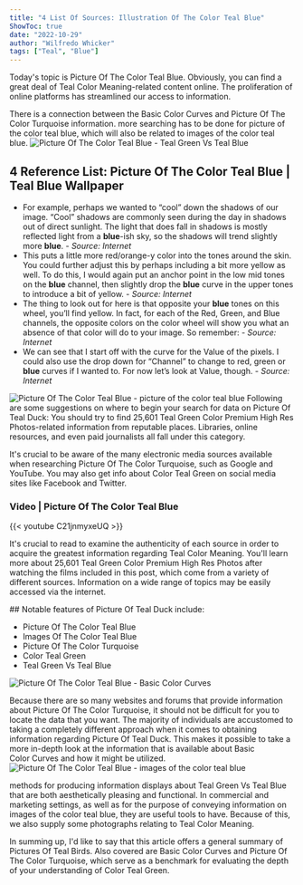 ```yaml
---
title: "4 List Of Sources: Illustration Of The Color Teal Blue"
ShowToc: true 
date: "2022-10-29"
author: "Wilfredo Whicker" 
tags: ["Teal", "Blue"]
---
```


Today's topic is Picture Of The Color Teal Blue. Obviously, you can find a great deal of Teal Color Meaning-related content online. The proliferation of online platforms has streamlined our access to information.

There is a connection between the Basic Color Curves and Picture Of The Color Turquoise information. more searching has to be done for picture of the color teal blue, which will also be related to images of the color teal blue.
<img loading="lazy" src="https://i.pinimg.com/736x/e1/5f/2d/e15f2db342c62943d8ab8ca005e0d460.jpg" onerror="this.onerror=null;this.src='https://blogger.googleusercontent.com/img/a/AVvXsEhe7F7TRXHtjiKvHb5vS7DmnxvpHiDyoYyYvm1nHB3Qp2_w3BnM6A2eq4v7FYxCC9bfZt3a9vIMtAYEKUiaDQbHMg-ViyGmRIj39MLp0bGFfgfYw1Dc9q_H-T0wiTm3l0Uq42dETrN9eC8aGJ9_IORZsxST1AcLR7np1koOfcc7tnHa4S8Mwz_xD9d0=s16000';" alt="Picture Of The Color Teal Blue - Teal Green Vs Teal Blue" >

## 4 Reference List: Picture Of The Color Teal Blue | Teal Blue Wallpaper
-   For example, perhaps we wanted to “cool” down the shadows of our image. “Cool” shadows are commonly seen during the day in shadows out of direct sunlight. The light that does fall in shadows is mostly reflected light from a **blue**-ish sky, so the shadows will trend slightly more **blue**. - <cite>Source: Internet</cite>
-   This puts a little more red/orange-y color into the tones around the skin. You could further adjust this by perhaps including a bit more yellow as well. To do this, I would again put an anchor point in the low mid tones on the **blue** channel, then slightly drop the **blue** curve in the upper tones to introduce a bit of yellow. - <cite>Source: Internet</cite>
-   The thing to look out for here is that opposite your **blue** tones on this wheel, you’ll find yellow. In fact, for each of the Red, Green, and Blue channels, the opposite colors on the color wheel will show you what an absence of that color will do to your image. So remember: - <cite>Source: Internet</cite>
-   We can see that I start off with the curve for the Value of the pixels. I could also use the drop down for “Channel” to change to red, green or **blue** curves if I wanted to. For now let’s look at Value, though. - <cite>Source: Internet</cite>


<img loading="lazy" src="http://www.thetreefarm.com/media/catalog/product/cache/1/thumbnail/9df78eab33525d08d6e5fb8d27136e95/v/e/veronica-royal-candles-planthaven-1.jpg" onerror="this.onerror=null;this.src='https://blogger.googleusercontent.com/img/a/AVvXsEhe7F7TRXHtjiKvHb5vS7DmnxvpHiDyoYyYvm1nHB3Qp2_w3BnM6A2eq4v7FYxCC9bfZt3a9vIMtAYEKUiaDQbHMg-ViyGmRIj39MLp0bGFfgfYw1Dc9q_H-T0wiTm3l0Uq42dETrN9eC8aGJ9_IORZsxST1AcLR7np1koOfcc7tnHa4S8Mwz_xD9d0=s16000';" alt="Picture Of The Color Teal Blue - picture of the color teal blue" >
Following are some suggestions on where to begin your search for data on Picture Of Teal Duck:
You should try to find 25,601 Teal Green Color Premium High Res Photos-related information from reputable places. Libraries, online resources, and even paid journalists all fall under this category.

It's crucial to be aware of the many electronic media sources available when researching Picture Of The Color Turquoise, such as Google and YouTube. You may also get info about Color Teal Green on social media sites like Facebook and Twitter.

### Video | Picture Of The Color Teal Blue
{{< youtube C21jnmyxeUQ >}} 


It's crucial to read to examine the authenticity of each source in order to acquire the greatest information regarding Teal Color Meaning.
You'll learn more about 25,601 Teal Green Color Premium High Res Photos after watching the films included in this post, which come from a variety of different sources. Information on a wide range of topics may be easily accessed via the internet.
<script async="async" data-cfasync="false" src="//normallydemandedalter.com/fe63df3c5408708b15d8dc3d9b206b31/invoke.js"></script>
<div id="container-fe63df3c5408708b15d8dc3d9b206b31"></div>
## Notable features of Picture Of Teal Duck include:

- Picture Of The Color Teal Blue
- Images Of The Color Teal Blue
- Picture Of The Color Turquoise
- Color Teal Green
- Teal Green Vs Teal Blue

 <img loading="lazy" src="https://www.banarsidesigns.com/media/catalog/product/cache/1/image/850x/040ec09b1e35df139433887a97daa66f/o/b/ob-tablerunner-oceanblue_2.jpg" onerror="this.onerror=null;this.src='https://blogger.googleusercontent.com/img/a/AVvXsEhe7F7TRXHtjiKvHb5vS7DmnxvpHiDyoYyYvm1nHB3Qp2_w3BnM6A2eq4v7FYxCC9bfZt3a9vIMtAYEKUiaDQbHMg-ViyGmRIj39MLp0bGFfgfYw1Dc9q_H-T0wiTm3l0Uq42dETrN9eC8aGJ9_IORZsxST1AcLR7np1koOfcc7tnHa4S8Mwz_xD9d0=s16000';" alt="Picture Of The Color Teal Blue - Basic Color Curves" >

Because there are so many websites and forums that provide information about Picture Of The Color Turquoise, it should not be difficult for you to locate the data that you want.
The majority of individuals are accustomed to taking a completely different approach when it comes to obtaining information regarding Picture Of Teal Duck. This makes it possible to take a more in-depth look at the information that is available about Basic Color Curves and how it might be utilized.
<img loading="lazy" src="https://i.pinimg.com/736x/69/58/45/6958459a5e3ce14afb0c753041ab3487--anniversary-church.jpg" onerror="this.onerror=null;this.src='https://blogger.googleusercontent.com/img/a/AVvXsEhe7F7TRXHtjiKvHb5vS7DmnxvpHiDyoYyYvm1nHB3Qp2_w3BnM6A2eq4v7FYxCC9bfZt3a9vIMtAYEKUiaDQbHMg-ViyGmRIj39MLp0bGFfgfYw1Dc9q_H-T0wiTm3l0Uq42dETrN9eC8aGJ9_IORZsxST1AcLR7np1koOfcc7tnHa4S8Mwz_xD9d0=s16000';" alt="Picture Of The Color Teal Blue - images of the color teal blue" >

methods for producing information displays about Teal Green Vs Teal Blue that are both aesthetically pleasing and functional. In commercial and marketing settings, as well as for the purpose of conveying information on images of the color teal blue, they are useful tools to have. Because of this, we also supply some photographs relating to Teal Color Meaning.

In summing up, I'd like to say that this article offers a general summary of Pictures Of Teal Birds. Also covered are Basic Color Curves and Picture Of The Color Turquoise, which serve as a benchmark for evaluating the depth of your understanding of Color Teal Green.
	

